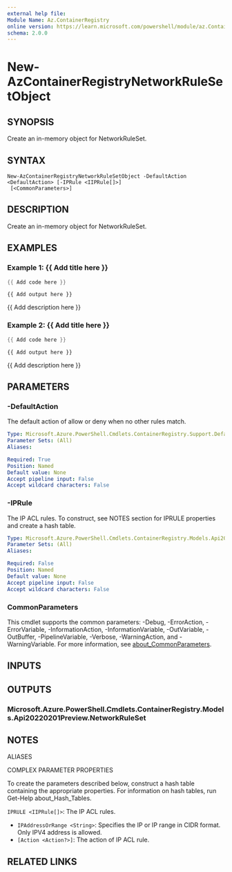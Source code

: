 ```yaml
---
external help file:
Module Name: Az.ContainerRegistry
online version: https://learn.microsoft.com/powershell/module/az.ContainerRegistry/new-AzContainerRegistryNetworkRuleSetObject
schema: 2.0.0
---
```


# New-AzContainerRegistryNetworkRuleSetObject

## SYNOPSIS
Create an in-memory object for NetworkRuleSet.

## SYNTAX

```
New-AzContainerRegistryNetworkRuleSetObject -DefaultAction <DefaultAction> [-IPRule <IIPRule[]>]
 [<CommonParameters>]
```

## DESCRIPTION
Create an in-memory object for NetworkRuleSet.

## EXAMPLES

### Example 1: {{ Add title here }}
```powershell
{{ Add code here }}
```

```output
{{ Add output here }}
```

{{ Add description here }}

### Example 2: {{ Add title here }}
```powershell
{{ Add code here }}
```

```output
{{ Add output here }}
```

{{ Add description here }}

## PARAMETERS

### -DefaultAction
The default action of allow or deny when no other rules match.

```yaml
Type: Microsoft.Azure.PowerShell.Cmdlets.ContainerRegistry.Support.DefaultAction
Parameter Sets: (All)
Aliases:

Required: True
Position: Named
Default value: None
Accept pipeline input: False
Accept wildcard characters: False
```

### -IPRule
The IP ACL rules.
To construct, see NOTES section for IPRULE properties and create a hash table.

```yaml
Type: Microsoft.Azure.PowerShell.Cmdlets.ContainerRegistry.Models.Api20220201Preview.IIPRule[]
Parameter Sets: (All)
Aliases:

Required: False
Position: Named
Default value: None
Accept pipeline input: False
Accept wildcard characters: False
```

### CommonParameters
This cmdlet supports the common parameters: -Debug, -ErrorAction, -ErrorVariable, -InformationAction, -InformationVariable, -OutVariable, -OutBuffer, -PipelineVariable, -Verbose, -WarningAction, and -WarningVariable. For more information, see [about_CommonParameters](http://go.microsoft.com/fwlink/?LinkID=113216).

## INPUTS

## OUTPUTS

### Microsoft.Azure.PowerShell.Cmdlets.ContainerRegistry.Models.Api20220201Preview.NetworkRuleSet

## NOTES

ALIASES

COMPLEX PARAMETER PROPERTIES

To create the parameters described below, construct a hash table containing the appropriate properties. For information on hash tables, run Get-Help about_Hash_Tables.


`IPRULE <IIPRule[]>`: The IP ACL rules.
  - `IPAddressOrRange <String>`: Specifies the IP or IP range in CIDR format. Only IPV4 address is allowed.
  - `[Action <Action?>]`: The action of IP ACL rule.

## RELATED LINKS

